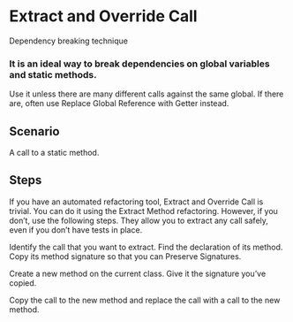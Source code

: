 # Extract and Override Call
Dependency breaking technique

### It is an ideal way to break dependencies on global variables and static methods.

Use it unless there are many different calls against the same global. If there are, often use Replace Global Reference with Getter instead. 

## Scenario
 
A call to a static method.

## Steps

If you have an automated refactoring tool, Extract and Override Call is trivial. You can do it using the Extract Method refactoring. However, if you don’t, use the following steps. They allow you to extract any call safely, even if you don’t have tests in place.

Identify the call that you want to extract. Find the declaration of its method. Copy its method signature so that you can Preserve Signatures. 

Create a new method on the current class. Give it the signature you’ve copied. 

Copy the call to the new method and replace the call with a call to the new method.

